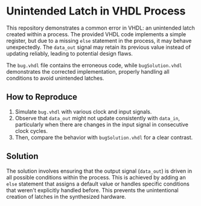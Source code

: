 # Unintended Latch in VHDL Process

This repository demonstrates a common error in VHDL: an unintended latch created within a process.  The provided VHDL code implements a simple register, but due to a missing `else` statement in the process, it may behave unexpectedly. The `data_out` signal may retain its previous value instead of updating reliably,  leading to potential design flaws.

The `bug.vhdl` file contains the erroneous code, while `bugSolution.vhdl` demonstrates the corrected implementation, properly handling all conditions to avoid unintended latches.

## How to Reproduce

1. Simulate `bug.vhdl` with various clock and input signals.
2. Observe that `data_out` might not update consistently with `data_in`, particularly when there are changes in the input signal in consecutive clock cycles.
3. Then, compare the behavior with `bugSolution.vhdl` for a clear contrast.

## Solution

The solution involves ensuring that the output signal (`data_out`) is driven in all possible conditions within the process. This is achieved by adding an `else` statement that assigns a default value or handles specific conditions that weren't explicitly handled before. This prevents the unintentional creation of latches in the synthesized hardware.